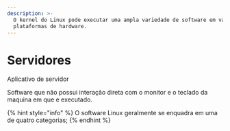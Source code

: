 ```yaml
---
description: >-
  O kernel do Linux pode executar uma ampla variedade de software em varias
  plataformas de hardware.
---
```


# Servidores

Aplicativo de servidor

Software que não possui interação direta com o monitor e o teclado da maquina em que e executado.

{% hint style="info" %}
O software Linux geralmente se enquadra em uma de quatro categorias;
{% endhint %}

